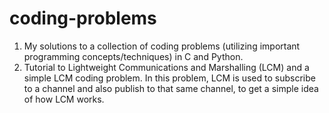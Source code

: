 # coding-problems

1. My solutions to a collection of coding problems (utilizing important programming concepts/techniques) in C and Python.
2. Tutorial to Lightweight Communications and Marshalling (LCM) and a simple LCM coding problem. In this problem, LCM is used to subscribe to a channel and also publish to that same channel, to get a simple idea of how LCM works.
